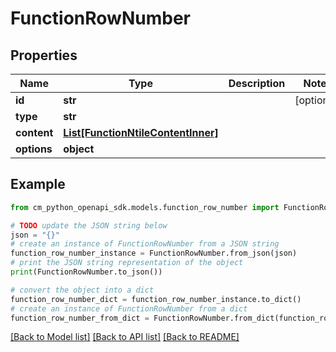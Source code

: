 # FunctionRowNumber


## Properties

Name | Type | Description | Notes
------------ | ------------- | ------------- | -------------
**id** | **str** |  | [optional] 
**type** | **str** |  | 
**content** | [**List[FunctionNtileContentInner]**](FunctionNtileContentInner.md) |  | 
**options** | **object** |  | 

## Example

```python
from cm_python_openapi_sdk.models.function_row_number import FunctionRowNumber

# TODO update the JSON string below
json = "{}"
# create an instance of FunctionRowNumber from a JSON string
function_row_number_instance = FunctionRowNumber.from_json(json)
# print the JSON string representation of the object
print(FunctionRowNumber.to_json())

# convert the object into a dict
function_row_number_dict = function_row_number_instance.to_dict()
# create an instance of FunctionRowNumber from a dict
function_row_number_from_dict = FunctionRowNumber.from_dict(function_row_number_dict)
```
[[Back to Model list]](../README.md#documentation-for-models) [[Back to API list]](../README.md#documentation-for-api-endpoints) [[Back to README]](../README.md)


